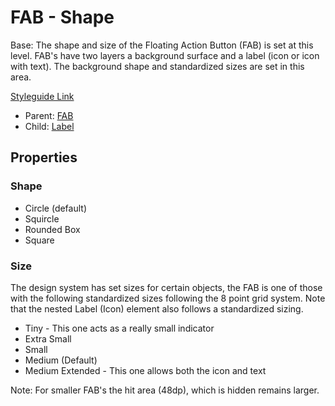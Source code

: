 # FAB - Shape

Base: The shape and size of the Floating Action Button (FAB) is set at this level. FAB's have two layers a background surface and a label (icon or icon with text).  The background shape and standardized sizes are set in this area.

[Styleguide Link](https://zpl.io/brGrgpW)

- Parent: [FAB](https://github.com/able-app/docs/blob/7e988f3a61132db2fd36d56763df3852f06ab3f5/controls/%CE%B5%20elements/fab/fab.md)
- Child: [Label](https://github.com/able-app/docs/blob/78b7d0a469492d69eba8f33ae838468642242f52/controls/%CE%B5%20elements/label.md)

## Properties

### Shape

- Circle (default)
- Squircle
- Rounded Box
- Square

### Size

The design system has set sizes for certain objects, the FAB is one of those with the following standardized sizes following the 8 point grid system.  Note that the nested Label (Icon) element also follows a standardized sizing.

- Tiny - This one acts as a really small indicator
- Extra Small
- Small
- Medium (Default)
- Medium Extended - This one allows both the icon and text

Note: For smaller FAB's the hit area (48dp), which is hidden remains larger.